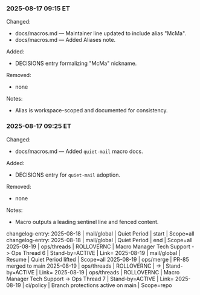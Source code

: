 ### 2025-08-17 09:15 ET
Changed:
- docs/macros.md — Maintainer line updated to include alias "McMa".
- docs/macros.md — Added Aliases note.

Added:
- DECISIONS entry formalizing "McMa" nickname.

Removed:
- none

Notes:
- Alias is workspace-scoped and documented for consistency.



### 2025-08-17 09:25 ET
Changed:
- docs/macros.md — Added `quiet-mail` macro docs.

Added:
- DECISIONS entry for `quiet-mail` adoption.

Removed:
- none

Notes:
- Macro outputs a leading sentinel line and fenced content.

changelog-entry: 2025-08-18 | mail/global | Quiet Period | start | Scope=all
changelog-entry: 2025-08-18 | mail/global | Quiet Period | end | Scope=all
2025-08-19 | ops/threads | ROLLOVERNC | Macro Manager Tech Support -> Ops Thread 6 | Stand-by=ACTIVE | Link=<paste new-chat link>
2025-08-19 | mail/global | Resume | Quiet Period lifted | Scope=all
2025-08-19 | ops/merge | PR-85 merged to main
2025-08-19 | ops/threads | ROLLOVERNC | <old thread name> -> <new thread name> | Stand-by=ACTIVE | Link=<paste new-chat link>
2025-08-19 | ops/threads | ROLLOVERNC | Macro Manager Tech Support -> Ops Thread 7 | Stand-by=ACTIVE | Link=<paste new-chat link>
2 0 2 5 - 0 8 - 1 9   |   c i / p o l i c y   |   B r a n c h   p r o t e c t i o n s   a c t i v e   o n   m a i n   |   S c o p e = r e p o  
 